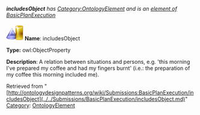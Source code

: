 ___includesObject__ has [Category:OntologyElement](../../Category/OntologyElement.md "Category:OntologyElement") and is an [element of](../../Property/ElementOf.md "Property:ElementOf") [BasicPlanExecution](../../Submissions/BasicPlanExecution.md "Submissions:BasicPlanExecution")_


  




[![ObjectProperty](../../images/thumb/c/c3/ObjectProperty.gif/45px-ObjectProperty.gif)](../../Image/ObjectProperty.gif.md "ObjectProperty")
__Name__: includesObject 


__Type:__ owl:ObjectProperty 


__Description__: A relation between situations and persons, e.g. 'this morning I've prepared my coffee and had my fingers burnt' (i.e.: the preparation of my coffee this morning included me). 





Retrieved from "[http://ontologydesignpatterns.org/wiki/Submissions:BasicPlanExecution/includesObject](../../Submissions/BasicPlanExecution/includesObject.md)"
 [Category](http://ontologydesignpatterns.org/wiki/Special:Categories "Special:Categories"): [OntologyElement](../../Category/OntologyElement.md "Category:OntologyElement")